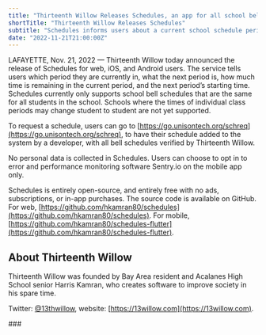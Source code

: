 ```yaml
---
title: "Thirteenth Willow Releases Schedules, an app for all school bell schedules"
shortTitle: "Thirteenth Willow Releases Schedules"
subtitle: "Schedules informs users about a current school schedule period, the next period, the time remaining in the current period, and the next period’s starting time."
date: "2022-11-21T21:00:00Z"
---
```


LAFAYETTE, Nov. 21, 2022 — Thirteenth Willow today announced the release of Schedules
for web, iOS, and Android users. The service tells users which period they are
currently in, what the next period is, how much time is remaining in the current
period, and the next period’s starting time. Schedules currently only supports
school bell schedules that are the same for all students in the school. Schools
where the times of individual class periods may change student to student are
not yet supported.

To request a schedule, users can go to [https://go.unisontech.org/schreq](https://go.unisontech.org/schreq),
to have their schedule added to the system by a developer, with all bell schedules
verified by Thirteenth Willow.

No personal data is collected in Schedules. Users can choose to opt in to error
and performance monitoring software Sentry.io on the mobile app only.

Schedules is entirely open-source, and entirely free with no ads, subscriptions,
or in-app purchases. The source code is available on GitHub. For web, [https://github.com/hkamran80/schedules](https://github.com/hkamran80/schedules).
For mobile, [https://github.com/hkamran80/schedules-flutter](https://github.com/hkamran80/schedules-flutter).

## About Thirteenth Willow

Thirteenth Willow was founded by Bay Area resident and Acalanes High School senior
Harris Kamran, who creates software to improve society in his spare time.

Twitter: [@13thwillow](https://twitter.com/13thwillow/), website: [https://13willow.com](https://13willow.com).

<p class="text-center">
###
</p>
